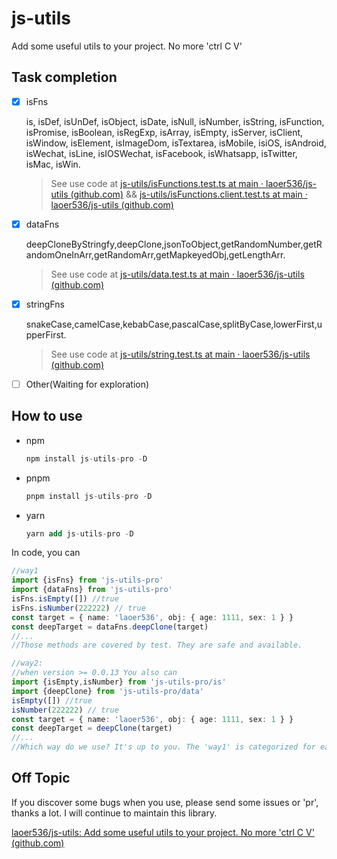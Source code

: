 # js-utils
Add some useful utils to your project. No more 'ctrl C V'

## Task completion

- [x] isFns

  is,
  isDef,
  isUnDef,
  isObject,
  isDate,
  isNull,
  isNumber,
  isString,
  isFunction,
  isPromise,
  isBoolean,
  isRegExp,
  isArray,
  isEmpty,
  isServer,
  isClient,
  isWindow,
  isElement,
  isImageDom,
  isTextarea,
  isMobile,
  isiOS,
  isAndroid,
  isWechat,
  isLine,
  isIOSWechat,
  isFacebook,
  isWhatsapp,
  isTwitter,
  isMac,
  isWin.

  > See use code at [js-utils/isFunctions.test.ts at main · laoer536/js-utils (github.com)](https://github.com/laoer536/js-utils/blob/main/test/isFunctions.test.ts) && [js-utils/isFunctions.client.test.ts at main · laoer536/js-utils (github.com)](https://github.com/laoer536/js-utils/blob/main/test/isFunctions.client.test.ts) 

- [x] dataFns

  deepCloneByStringfy,deepClone,jsonToObject,getRandomNumber,getRandomOneInArr,getRandomArr,getMapkeyedObj,getLengthArr.
  
  > See use code at [js-utils/data.test.ts at main · laoer536/js-utils (github.com)](https://github.com/laoer536/js-utils/blob/main/test/data.test.ts)
  
- [x] stringFns

  snakeCase,camelCase,kebabCase,pascalCase,splitByCase,lowerFirst,upperFirst.
  
  > See use code at [js-utils/string.test.ts at main · laoer536/js-utils (github.com)](https://github.com/laoer536/js-utils/blob/main/test/string.test.ts)
  
- [ ] Other(Waiting for exploration)

## How to use

- npm 

  ```sql
  npm install js-utils-pro -D
  ```

- pnpm 

  ```sql
  pnpm install js-utils-pro -D
  ```

- yarn 

  ```sql
  yarn add js-utils-pro -D
  ```

In code, you can

```typescript
//way1
import {isFns} from 'js-utils-pro'
import {dataFns} from 'js-utils-pro'
isFns.isEmpty([]) //true
isFns.isNumber(222222) // true
const target = { name: 'laoer536', obj: { age: 1111, sex: 1 } }
const deepTarget = dataFns.deepClone(target)
//...
//Those methods are covered by test. They are safe and available.

//way2:
//when version >= 0.0.13 You also can
import {isEmpty,isNumber} from 'js-utils-pro/is'
import {deepClone} from 'js-utils-pro/data'
isEmpty([]) //true
isNumber(222222) // true
const target = { name: 'laoer536', obj: { age: 1111, sex: 1 } }
const deepTarget = deepClone(target)
//...
//Which way do we use? It's up to you. The 'way1' is categorized for easy memory and use. But I prefer to use 'way2', because it use 'import on demand' to get minimize size.
```

## Off Topic

If you discover some bugs when you use, please send some issues or 'pr', thanks a lot. I will continue to maintain this library.

[laoer536/js-utils: Add some useful utils to your project. No more 'ctrl C V' (github.com)](https://github.com/laoer536/js-utils/)

